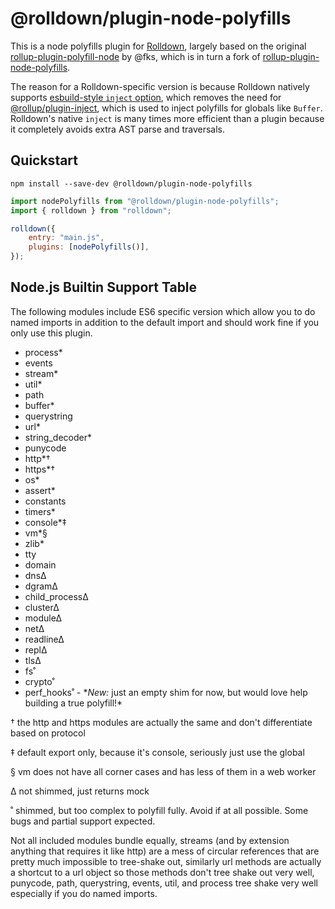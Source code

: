 # @rolldown/plugin-node-polyfills

This is a node polyfills plugin for [Rolldown](https://rolldown.rs/), largely
based on the original
[rollup-plugin-polyfill-node](https://github.com/FredKSchott/rollup-plugin-polyfill-node)
by @fks, which is in turn a fork of
[rollup-plugin-node-polyfills](https://github.com/ionic-team/rollup-plugin-node-polyfills).

The reason for a Rolldown-specific version is because Rolldown natively supports
[esbuild-style `inject` option](https://esbuild.github.io/api/#inject), which
removes the need for
[@rollup/plugin-inject](https://github.com/rollup/plugins/tree/master/packages/inject#readme),
which is used to inject polyfills for globals like `Buffer`. Rolldown's native
`inject` is many times more efficient than a plugin because it completely avoids
extra AST parse and traversals.

## Quickstart

```
npm install --save-dev @rolldown/plugin-node-polyfills
```

```js
import nodePolyfills from "@rolldown/plugin-node-polyfills";
import { rolldown } from "rolldown";

rolldown({
	entry: "main.js",
	plugins: [nodePolyfills()],
});
```

## Node.js Builtin Support Table

The following modules include ES6 specific version which allow you to do named
imports in addition to the default import and should work fine if you only use
this plugin.

-   process\*
-   events
-   stream\*
-   util\*
-   path
-   buffer\*
-   querystring
-   url\*
-   string_decoder\*
-   punycode
-   http\*†
-   https\*†
-   os\*
-   assert\*
-   constants
-   timers\*
-   console\*‡
-   vm\*§
-   zlib\*
-   tty
-   domain
-   dns∆
-   dgram∆
-   child_process∆
-   cluster∆
-   module∆
-   net∆
-   readline∆
-   repl∆
-   tls∆
-   fs˚
-   crypto˚
-   perf_hooks˚ - \*_New:_ just an empty shim for now, but would love help
    building a true polyfill!\*

† the http and https modules are actually the same and don't differentiate based
on protocol

‡ default export only, because it's console, seriously just use the global

§ vm does not have all corner cases and has less of them in a web worker

∆ not shimmed, just returns mock

˚ shimmed, but too complex to polyfill fully. Avoid if at all possible. Some
bugs and partial support expected.

Not all included modules bundle equally, streams (and by extension anything that
requires it like http) are a mess of circular references that are pretty much
impossible to tree-shake out, similarly url methods are actually a shortcut to a
url object so those methods don't tree shake out very well, punycode, path,
querystring, events, util, and process tree shake very well especially if you do
named imports.
